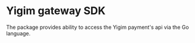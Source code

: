 # Yigim gateway SDK
The package provides ability to access the Yigim payment's api via the Go language.
